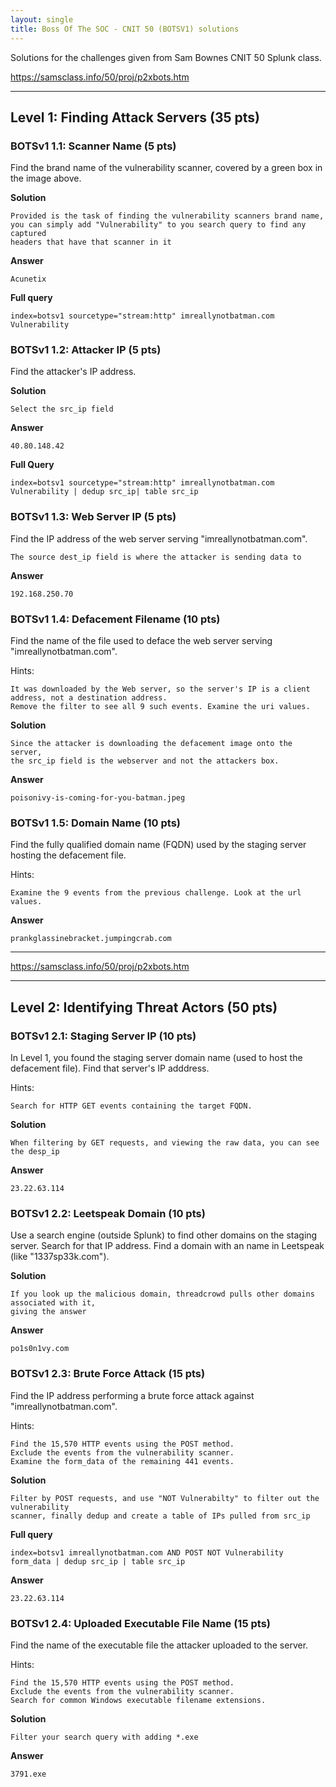 ```yaml
---
layout: single
title: Boss Of The SOC - CNIT 50 (BOTSV1) solutions
---
```


Solutions for the challenges given from Sam Bownes CNIT 50 Splunk class.

https://samsclass.info/50/proj/p2xbots.htm

----

## Level 1: Finding Attack Servers (35 pts)

### BOTSv1 1.1: Scanner Name (5 pts)

Find the brand name of the vulnerability scanner, covered by a green box in the image above.

**Solution**

```
Provided is the task of finding the vulnerability scanners brand name,
you can simply add "Vulnerability" to you search query to find any captured
headers that have that scanner in it
```

**Answer**

`Acunetix`

**Full query**

`index=botsv1 sourcetype="stream:http" imreallynotbatman.com Vulnerability`


### BOTSv1 1.2: Attacker IP (5 pts)

Find the attacker's IP address.

**Solution**

```
Select the src_ip field
```

**Answer**

`40.80.148.42`

**Full Query**

`index=botsv1 sourcetype="stream:http" imreallynotbatman.com Vulnerability | dedup src_ip| table src_ip`


### BOTSv1 1.3: Web Server IP (5 pts)

Find the IP address of the web server serving "imreallynotbatman.com".

```
The source dest_ip field is where the attacker is sending data to
```

**Answer**

`192.168.250.70`

### BOTSv1 1.4: Defacement Filename (10 pts)

Find the name of the file used to deface the web server serving "imreallynotbatman.com".

Hints:

    It was downloaded by the Web server, so the server's IP is a client address, not a destination address.
    Remove the filter to see all 9 such events. Examine the uri values. 

**Solution**

```
Since the attacker is downloading the defacement image onto the server,
the src_ip field is the webserver and not the attackers box.
```

**Answer**

`poisonivy-is-coming-for-you-batman.jpeg`

### BOTSv1 1.5: Domain Name (10 pts)

Find the fully qualified domain name (FQDN) used by the staging server hosting the defacement file.

Hints:

    Examine the 9 events from the previous challenge. Look at the url values. 
    
**Answer**

`prankglassinebracket.jumpingcrab.com`

----

https://samsclass.info/50/proj/p2xbots.htm

----

## Level 2: Identifying Threat Actors (50 pts)

### BOTSv1 2.1: Staging Server IP (10 pts)

In Level 1, you found the staging server domain name (used to host the defacement file). Find that server's IP adddress.

Hints:

    Search for HTTP GET events containing the target FQDN. 
    
**Solution**

```
When filtering by GET requests, and viewing the raw data, you can see the desp_ip
```

**Answer**

`23.22.63.114`

### BOTSv1 2.2: Leetspeak Domain (10 pts)

Use a search engine (outside Splunk) to find other domains on the staging server. Search for that IP address. Find a domain with an name in Leetspeak (like "1337sp33k.com").

**Solution**

```
If you look up the malicious domain, threadcrowd pulls other domains associated with it,
giving the answer
```

**Answer**

`po1s0n1vy.com`

### BOTSv1 2.3: Brute Force Attack (15 pts)

Find the IP address performing a brute force attack against "imreallynotbatman.com".

Hints:

    Find the 15,570 HTTP events using the POST method.
    Exclude the events from the vulnerability scanner.
    Examine the form_data of the remaining 441 events. 

**Solution**

```
Filter by POST requests, and use "NOT Vulnerabilty" to filter out the vulnerability
scanner, finally dedup and create a table of IPs pulled from src_ip
```

**Full query**

`index=botsv1 imreallynotbatman.com AND POST NOT Vulnerability form_data | dedup src_ip | table src_ip`

**Answer**

`23.22.63.114`


### BOTSv1 2.4: Uploaded Executable File Name (15 pts)

Find the name of the executable file the attacker uploaded to the server.

Hints:

    Find the 15,570 HTTP events using the POST method.
    Exclude the events from the vulnerability scanner.
    Search for common Windows executable filename extensions. 

**Solution**

```
Filter your search query with adding *.exe
```

**Answer**

`3791.exe`

